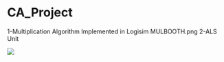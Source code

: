 # CA_Project
1-Multiplication Algorithm Implemented in Logisim
MULBOOTH.png
2-ALS Unit 

![](ALU.png)
